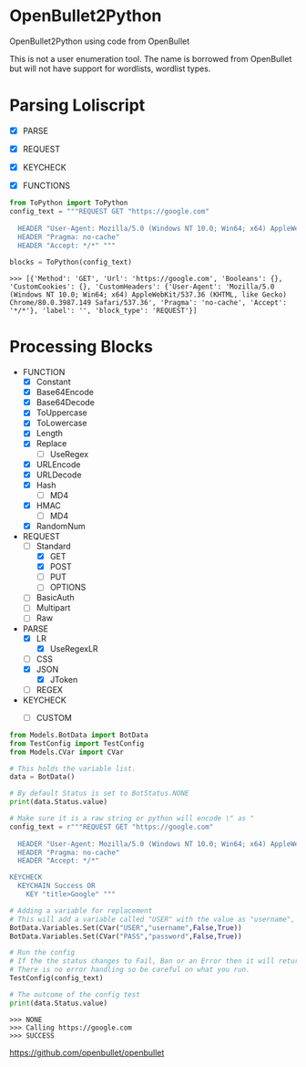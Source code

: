 # OpenBullet2Python
OpenBullet2Python using code from OpenBullet

This is not a user enumeration tool. The name is borrowed from OpenBullet but will not have support for wordlists, wordlist types.

# Parsing Loliscript
- [x] PARSE
- [x] REQUEST
- [x] KEYCHECK
- [x] FUNCTIONS


```Python
from ToPython import ToPython
config_text = """REQUEST GET "https://google.com" 
  
  HEADER "User-Agent: Mozilla/5.0 (Windows NT 10.0; Win64; x64) AppleWebKit/537.36 (KHTML, like Gecko) Chrome/80.0.3987.149 Safari/537.36" 
  HEADER "Pragma: no-cache" 
  HEADER "Accept: */*" """
  
blocks = ToPython(config_text)
```

```
>>> [{'Method': 'GET', 'Url': 'https://google.com', 'Booleans': {}, 'CustomCookies': {}, 'CustomHeaders': {'User-Agent': 'Mozilla/5.0 (Windows NT 10.0; Win64; x64) AppleWebKit/537.36 (KHTML, like Gecko) Chrome/80.0.3987.149 Safari/537.36', 'Pragma': 'no-cache', 'Accept': '*/*'}, 'label': '', 'block_type': 'REQUEST'}]
```

# Processing Blocks
- FUNCTION
  - [x] Constant
  - [x] Base64Encode
  - [x] Base64Decode
  - [x] ToUppercase
  - [x] ToLowercase
  - [x] Length
  - [x] Replace
    - [ ] UseRegex
  - [x] URLEncode
  - [x] URLDecode
  - [x] Hash
    - [ ] MD4
  - [x] HMAC
    - [ ] MD4
  - [x] RandomNum
- REQUEST
  - [ ] Standard
    - [x] GET
    - [x] POST
    - [ ] PUT
    - [ ] OPTIONS
  - [ ] BasicAuth
  - [ ] Multipart
  - [ ] Raw
- PARSE
  - [x] LR
    - [x] UseRegexLR
  - [ ] CSS
  - [x] JSON
    - [x] JToken
  - [ ] REGEX
- KEYCHECK
  - [ ] CUSTOM 
  
 
```Python
from Models.BotData import BotData
from TestConfig import TestConfig
from Models.CVar import CVar

# This holds the variable list.
data = BotData()

# By default Status is set to BotStatus.NONE
print(data.Status.value)

# Make sure it is a raw string or python will encode \" as "
config_text = r"""REQUEST GET "https://google.com" 
  
  HEADER "User-Agent: Mozilla/5.0 (Windows NT 10.0; Win64; x64) AppleWebKit/537.36 (KHTML, like Gecko) Chrome/80.0.3987.149 Safari/537.36" 
  HEADER "Pragma: no-cache" 
  HEADER "Accept: */*" 

KEYCHECK 
  KEYCHAIN Success OR 
    KEY "title>Google" """

# Adding a variable for replacement
# This will add a variable called "USER" with the value as "username", ect
BotData.Variables.Set(CVar("USER","username",False,True))
BotData.Variables.Set(CVar("PASS","password",False,True))

# Run the config
# If the the status changes to Fail, Ban or an Error then it will return, else it runs until all the blocks are processed.
# There is no error handling so be careful on what you run.
TestConfig(config_text)

# The outcome of the config test
print(data.Status.value)
```
```
>>> NONE
>>> Calling https://google.com
>>> SUCCESS
```
 https://github.com/openbullet/openbullet
